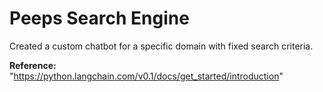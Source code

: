 # Peeps Search Engine
Created a custom chatbot for a specific domain with fixed search criteria.

**Reference:** "https://python.langchain.com/v0.1/docs/get_started/introduction"

